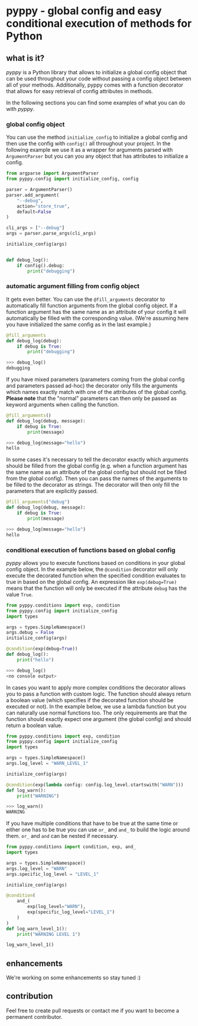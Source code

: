 # pyppy - global config and easy conditional execution of methods for Python
## what is it?
*pyppy* is a Python library that allows to initialize a global config object that can be used
throughout your code without passing a config object between all of your methods. Additionally, 
pyppy comes with a function decorator that allows for easy retrieval of config attributes in methods.

In the following sections you can find some examples of what you can do with *pyppy*.

### global config object
You can use the method ```initialize_config``` to initialize a global config and then use
the config with ```config()``` all throughout your project. In the following example we use 
it as a wrapper for arguments parsed with ```ArgumentParser``` but you can you any object
that has attributes to initialize a config.  
```python
from argparse import ArgumentParser
from pyppy.config import initialize_config, config

parser = ArgumentParser()
parser.add_argument(
    "--debug",
    action="store_true",
    default=False
)

cli_args = ["--debug"]
args = parser.parse_args(cli_args)

initialize_config(args)


def debug_log():
    if config().debug:
        print("debugging")
```
### automatic argument filling from config object
It gets even better. You can use the ```@fill_arguments``` decorator to automatically fill
function arguments from the global config object. If a function argument has the same name 
as an attribute of your config it will automatically be filled with the corresponding value.
(We're assuming here you have initialized the same config as in the last example.)
```python
@fill_arguments
def debug_log(debug):
    if debug is True:
        print("debugging")

>>> debug_log()
debugging
```

If you have mixed parameters (parameters coming from the global config and parameters passed ad-hoc)
the decorator only fills the arguments which names exactly match with one of the attributes of 
the global config. **Please note** that the "normal" parameters
can then only be passed as keyword arguments when calling the function.   
```python
@fill_arguments()
def debug_log(debug, message):
    if debug is True:
        print(message)

>>> debug_log(message="hello")
hello
```

In some cases it's necessary to tell the decorator exactly which arguments should be filled
from the global config (e.g. when a function argument has the same name as an attribute of the 
global config but should not be filled from the global config). Then you can pass the names of
the arguments to be filled to the decorator as strings. The decorator will then only fill the
parameters that are explicitly passed.
```python
@fill_arguments("debug")
def debug_log(debug, message):
    if debug is True:
        print(message)

>>> debug_log(message="hello")
hello 
```
### conditional execution of functions based on global config
*pyppy* allows you to execute functions based on conditions in your global config object.
In the example below, the ```@condition``` decorator will only execute the decorated function
when the specified condition evaluates to true in based on the global config. An expression
like ```exp(debug=True)``` means that the function will only be executed if the attribute ```debug```
has the value ```True```. 
```python
from pyppy.conditions import exp, condition
from pyppy.config import initialize_config
import types

args = types.SimpleNamespace()
args.debug = False
initialize_config(args)

@condition(exp(debug=True))
def debug_log():
    print("hello")

>>> debug_log()
<no console output>
```

In cases you want to apply more complex conditions the decorator allows you to pass
a function with custom logic. The function should always return a boolean value (which
specifies if the decorated function should be executed or not). In the example below, we
use a lambda function but you can naturally use normal functions too. The only requirements
are that the function should exactly expect one argument (the global config) and should return
a boolean value.
```python
from pyppy.conditions import exp, condition
from pyppy.config import initialize_config
import types

args = types.SimpleNamespace()
args.log_level = "WARN_LEVEL_1"

initialize_config(args)

@condition(exp(lambda config: config.log_level.startswith("WARN")))
def log_warn():
    print("WARNING")

>>> log_warn()
WARNING
```

If you have multiple conditions that have to be true at the same time or either one has
to be true you can use ```or_``` and ```and_``` to build the logic around them. ```or_``` and
```and``` can be nested if necessary. 

```python
from pyppy.conditions import condition, exp, and_
import types

args = types.SimpleNamespace()
args.log_level = "WARN"
args.specific_log_level = "LEVEL_1"

initialize_config(args)

@condition(
    and_(
        exp(log_level="WARN"),
        exp(specific_log_level="LEVEL_1")
    )
)
def log_warn_level_1():
    print("WARNING LEVEL 1")

log_warn_level_1()
```
## enhancements
We're working on some enhancements so stay tuned :)

## contribution
Feel free to create pull requests or contact me if you want to become a permanent 
contributor. 
